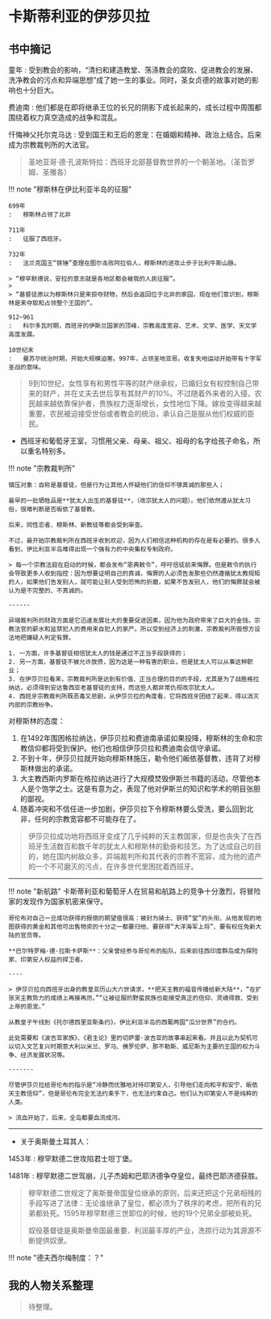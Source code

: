 # 卡斯蒂利亚的伊莎贝拉


## 书中摘记 


童年
:   受到教会的影响，“清扫和建造教堂、荡涤教会的腐败、促进教会的发展、洗净教会的污点和异端思想”成了她一生的事业。同时，圣女贞德的故事对她的影响也十分巨大。

费迪南 
:   他们都是在即将继承王位的长兄的阴影下成长起来的，成长过程中周围都围绕着权力真空造成的战争和混乱。

忏悔神父托尔克马达
:   受到国王和王后的恩宠：在婚姻和精神、政治上结合。后来成为宗教裁判所的大法官。


> 圣地亚哥·德·孔波斯特拉：西班牙北部基督教世界的一个朝圣地。（圣哲罗姆、圣雅各）

!!! note "穆斯林在伊比利亚半岛的征服"    
    
    699年
    :   穆斯林占领了北非
    
    711年
    :   征服了西班牙。

    732年
    :   法兰克国王“铁锤”查理在图尔击败阿拉伯人，穆斯林的进攻止步于比利牛斯山脉。

    > “穆罕默德说，安拉的意志就是各地区都会被我的人民征服”。
    > 
    > “基督徒原以为穆斯林只是来掠夺财物，然后会返回位于北非的家园，现在他们意识到，穆斯林是来夺取和占领整个王国的”。

    912~961
    :   科尔多瓦时期，西班牙的伊斯兰国家的顶峰，宗教高度宽容、艺术、文学、医学、天文学高度发展。

    10世纪末
    :   曼苏尔统治时期，开始大规模迫害。997年，占领圣地亚哥。收复失地运动开始带有十字军圣战的意味。


> 9到10世纪，女性享有和男性平等的财产继承权，已婚妇女有权控制自己带来的财产，并在丈夫去世后享有其财产的10%。不过随着外来者的入侵，农民越来越依靠保护者，贵族权力逐渐增长，女性地位下降。嫁妆变得越来越重要。农民被迫接受世俗或者教会的统治，承认自己是服从他们权威的臣民。


- 西班牙和葡萄牙王室，习惯用父亲、母亲、祖父、祖母的名字给孩子命名，所以重名特别多。

!!! note "宗教裁判所"

    镇压对象：自称是基督徒，但是行为让其他人怀疑他们的信仰不够真诚的那些人；

    最早的一批牺牲品是**犹太人出生的基督徒**，（改宗犹太人的问题）。他们依然遵从犹太习俗，很难判断是否皈依了基督教。

    后来，同性恋者、穆斯林、新教徒等都会受到审查。

    不过，最开始宗教裁判所在西班牙收到欢迎，因为人们相信这种机构的存在是有必要的。很多人看到，伊比利亚半岛难得出现一个强有力的中央集权专制政府。

    > 每一个宗教法庭在启动的时候，都会发布“恩典敕令”，呼吁信徒前来悔罪。但是敕令的执行会导致更多人收到指控：因为想要证明自己的真诚，悔罪的人必须告发那些仍然遵循犹太教规矩的人，如果他们告发别人，就可能让别人受到恐怖的折磨，如果不告发别人，他们的悔罪就会被认为是不完整的、不真诚的。

    ------

    异端裁判所的财政方面是它迅速发展壮大的重要促进因素，因为他为政府带来了巨大的金钱。宗教法官的薪水和监禁犯人的费用来自犯人的家产。所以受到经济上的刺激，宗教裁判所毁想方设法地把嫌疑人判定有罪。

    1. 一方面，许多基督徒相信犹太人的钱是通过不正当手段获得的；
    2. 另一方面，基督徒不被允许放债，因为这是一种有害的职业，但是犹太人可以从事这种职业；
    3. 在伊莎贝拉看来，宗教裁判所是达到有价值、正当合理的目的的手段，尤其是为了战胜格拉纳达，必须得到安达鲁西亚老基督徒的支持，而这些人都非常仇视改宗犹太人。
    4. 西班牙宗教裁判所既恶毒又悲剧，从伊莎贝拉的角度看，它将西班牙团结了起来，得以消灭内部的宗教纷争。
   

对穆斯林的态度：

1. 在1492年围困格拉纳达，伊莎贝拉和费迪南承诺如果投降，穆斯林的生命和宗教信仰都将受到保护。他们也相信伊莎贝拉和费迪南会信守承诺。
2. 不到十年，伊莎贝拉就开始向穆斯林施压，勒令他们皈依基督教，违背了对穆斯林做出的承诺。
3. 大主教西斯内罗斯在格拉纳达进行了大规模焚毁伊斯兰书籍的活动，尽管他本人是个饱学之士。这是有意为之，表现了他对伊斯兰的知识和学术的明目张胆的鄙视。
4. 随着冲突和不信任进一步加剧，伊莎贝拉下令穆斯林要么受洗，要么回到北非，任何的宗教宽容都不可能存在了。

> 伊莎贝拉成功地将西班牙变成了几乎纯粹的天主教国家，但是也丧失了在西班牙生活数百和数千年的犹太人和穆斯林的勤奋和技艺。为了达成自己的目的，她在国内树敌众多，异端裁判所和其代表的宗教不宽容，成为他的遗产的一个不可磨灭的污点，在许多世代里困扰着西班牙。

----


!!! note "新航路"
    卡斯蒂利亚和葡萄牙人在贸易和航路上的竞争十分激烈，将冒险家的发现作为国家机密来保守。

    哥伦布对自己一旦成功获得的报偿的期望值很高：被封为骑士、获得“堂”的头衔、从他发现的地图获得的黄金和其他可出售物资的十分之一都要归他、要获得“大洋海军上将”、要有权任免新大陆的官员等。

    **巴尔特罗梅·德·拉斯卡萨斯**：父亲曾经参与哥伦布的船队，后来前往西印度群岛成为探险家、印第安人权益的捍卫者。

    ----

    > 伊莎贝拉向西班牙出身的教皇亚历山大六世请求，**把天主教的福音传播给新大陆**，“在扩张天主教势力的成绩上再接再厉。”“让被征服的野蛮民族也能接受真正的信仰、灵魂得救、受到上帝的恩宠。”

    从教皇子午线到《托尔德西里亚斯条约》，伊比利亚半岛的西葡两国“瓜分世界”的合约。

    此处需要和《波吉亚家族》、《君主论》里的切萨雷·波吉亚的故事串起来看。并且以此为契机可以切入文艺复兴时期意大利以米兰、罗马、佛罗伦萨、那不勒斯、威尼斯为主要的王国的权力斗争、经济发展状况等。

    -------

    尽管伊莎贝拉给哥伦布的指示是“冷静而优雅地对待印第安人，引导他们走向和平和安宁、皈依天主教信仰”，但是哥伦布完全无法约束手下，也无法约束自己。他们认为印第安人不是纯粹的人类。

    > 流血开始了，后来，全岛都要血流成河。

-----

- 关于奥斯曼土耳其人：

1453年
:   穆罕默德二世攻陷君士坦丁堡。

1481年
:   穆罕默德二世驾崩，儿子杰姆和巴耶济德争夺皇位，最终巴耶济德获胜。

> 穆罕默德二世规定了奥斯曼帝国皇位继承的原则，后来还把这个兄弟相残的手段写进了法律：无论谁继承了皇位，都必须为了秩序的考虑，把所有的兄弟都处死。1595年穆罕默德三世即位的时候，他的19个兄弟全部被处死。
>
> 奴役基督徒是奥斯曼帝国最重要、利润最丰厚的产业，洗掠行动为其源源不断提供奴隶。


!!! note "德夫西尔梅制度：？"

## 我的人物关系整理

> 待整理。